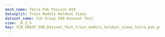 ```yaml
---
mesh_name: Tetra Pak Poisson 019
datasplit: Train Models Holdout Views
dataset_name: Ycb Grasp 590 Dataset Test
view: _0_2_5
key: YCB_GRASP_590_Dataset_Test_train_models_holdout_views_tetra_pak_poisson_019__0_2_5
---
```

